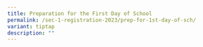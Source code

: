 ```yaml
---
title: Preparation for the First Day of School
permalink: /sec-1-registration-2023/prep-for-1st-day-of-sch/
variant: tiptap
description: ""
---
```

